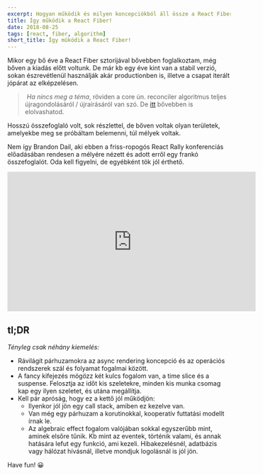 ```yaml
---
excerpt: Hogyan működik és milyen koncepciókból áll össze a React Fiber? Ennek járt utána részletesen Brandon Dail.
title: Így működik a React Fiber!
date: 2018-08-25
tags: [react, fiber, algorithm]
short_title: Így működik a React Fiber!
---
```


Mikor egy bő éve a React Fiber sztorijával bővebben foglalkoztam, még bőven a kiadás előtt voltunk. De már kb egy éve kint van a stabil verzió, sokan észrevétlenül használják akár productionben is, illetve a csapat iterált jópárat az elképzelésen.

> *Ha nincs meg a téma*, röviden a core ún. reconciler algoritmus teljes újragondolásáról / újraírásáról van szó. De [itt](https://appcraft.hu/posts/blog/2017/04/17/react-fiber.html) bővebben is elolvashatod.

Hosszú összefoglaló volt, sok részlettel, de bőven voltak olyan területek, amelyekbe meg se próbáltam belemenni, túl mélyek voltak.

Nem így Brandon Dail, aki ebben a friss-ropogós React Rally konferenciás előadásában rendesen a mélyére nézett és adott erről egy frankó összefoglalót. Oda kell figyelni, de egyébként tök jól érthető.

<iframe width="560" height="315" src="https://www.youtube.com/embed/cWY1QzyFhfk" frameborder="0" allow="autoplay; encrypted-media" allowfullscreen></iframe>

## tl;DR

*Tényleg csak néhány kiemelés:*
- Rávilágít párhuzamokra az async rendering koncepció és az operációs rendszerek szál és folyamat fogalmai között.
- A fancy kifejezés mögözz két kulcs fogalom van, a time slice és a suspense. Felosztja az időt kis szeletekre, minden kis munka csomag kap egy ilyen szeletet, és utána megállítja.
- Kell pár apróság, hogy ez a kettő jól működjön:
	- Ilyenkor jól jön egy call stack, amiben ez kezelve van.
	- Van még egy párhuzam a korutinokkal, kooperatív futtatási modellt írnak le.
	- Az algebraic effect fogalom valójában sokkal egyszerűbb mint, aminek elsőre tűnik. Kb mint az eventek, történik valami, és annak hatására lefut egy funkció, ami kezeli. Hibakezelésnél, adatbázis vagy hálózat hívásnál, illetve mondjuk logolásnál is jól jön.

Have fun! 😀